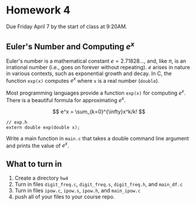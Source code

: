 # Homework 4 

Due Friday April 7 by the start of class at 9:20AM. 

## Euler's Number and Computing $e^x$

Euler's number is a mathematical constant $e = 2.71828...$, and, like $\pi$, is an irrational number (i.e., goes on forever without repeating). $e$ arises in nature in various contexts, such as exponential growth and decay. In C, the function `exp(x)` computes $e^x$ where `x` is a real number (`double`).

Most programming languages provide a function `exp(x)` for computing $e^x$. There is a beautiful formula for approximating $e^x$.

$$
e^x = \sum_{k=0}^{\infty}x^k/k!
$$

```
// exp.h
extern double exp(double x);
```

Write a main function in `main.c` that takes a double command 
line argument and prints the value of $e^x$.

## What to turn in

1. Create a directory `hw4`
2. Turn in files `digit_freq.c`, `digit_freq.s`, `digit_freq.h`, and `main_df.c`
3. Turn in files `ipow.c`, `ipow.s`, `ipow.h`, and `main_ipow.c`
4. push all of your files to your course repo.

